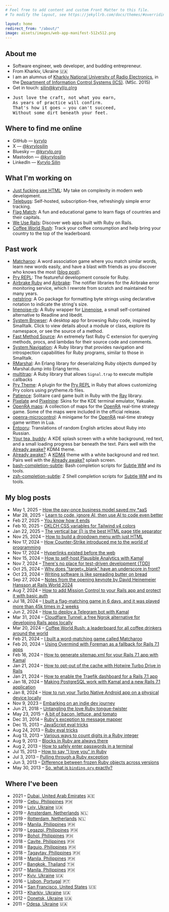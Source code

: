 ```yaml
---
# Feel free to add content and custom Front Matter to this file.
# To modify the layout, see https://jekyllrb.com/docs/themes/#overriding-theme-defaults

layout: home
redirect_from: "/about/"
image: assets/images/web-app-manifest-512x512.png
---
```


<section>
  <h2>About me</h2>

  <ul>
    <li>Software engineer, web developer, and budding entrepreneur.</li>
    <li>
      From Kharkiv, Ukraine 🇺🇦
    </li>
    <li>
      I am an alumnus of <a href="https://nure.ua/en">Kharkiv National University of Radio Electronics</a>, in the <a href="https://nure.ua/en/department/department-of-information-control-system-ics">Department of Information Control Systems (ICS)</a>. (MSc. 2015)
    </li>
    <li>Get in touch: <a href="mailto:silin@kyrylo.org">silin@kyryl(o.o)rg</a></li>
    <li>
    <pre>Just love the craft, not what you earn,
As years of practice will confirm.
That's how it goes — you can't succeed,
Without some dirt beneath your feet.</pre>
    </li>

  </ul>
</section>

<section>
  <h2>
    Where to find me online
  </h2>

  <ul>
    <li>
      GitHub &mdash; <a href="https://github.com/kyrylo">kyrylo</a>
    </li>
    <li>X &mdash; <a href="https://x.com/kyrylosilin">@kyrylosilin</a></li>
    <li>Bluesky &mdash; <a href="https://bsky.app/profile/kyrylo.org">@kyrylo.org</a></li>
    <li>Mastodon &mdash; <a href="https://mastodon.social/@kyrylosilin">@kyrylosilin</a></li>
    <li>LinkedIn &mdash; <a href="https://www.linkedin.com/in/kyrylo-silin/">Kyrylo Silin</a></li>
  </ul>
</section>

<section>
  <h2>What I'm working on</h2>

  <ul>
    <li>
      <a href="https://justfuckingusehtml.com">Just fucking use HTML</a>: My take on complexity in modern web development.
    </li>
    <li>
      <a href="https://telebugs.com">Telebugs</a>: Self-hosted, subscription-free, refreshingly simple error tracking.
    </li>
    <li>
      <a href="https://flagmatch.com">Flag Match</a>: A fun and educational game to learn flags of countries and their capitals.
    </li>
    <li>
      <a href="https://weuserails.com">We Use Rails</a>: Discover web apps built with Ruby on Rails.
    </li>
    <li>
      <a href="https://coffeeworldrush.com">Coffee World Rush</a>: Track your coffee consumption and help bring your country to the top of the leaderboard.
    </li>
  </ul>
</section>

<section>
  <h2>Past work</h2>

  <ul>
    <li>
      <a href="https://matcharoo.app">Matcharoo</a>: A word association game where you match similar words, learn new words easily, and have a blast with friends as you discover who knows the most (<a href="{% post_url 2024-02-21-i-built-a-word-matching-game-called-matcharoo %}">blog post</a>).
    </li>
    <li>
      <a href="https://pry.github.io/">Pry REPL</a>: The featureful development console for Ruby.
    </li>
    <li>
      <a href="https://github.com/airbrake/airbrake-ruby">Airbrake Ruby</a> and <a href="https://github.com/airbrake/airbrake">Airbrake</a>: The notifier libraries for the Airbrake error monitoring service, which I rewrote from scratch and maintained for many years.
    </li>
    <li>
      <a href="https://github.com/kyrylo/netstring">netstring</a>: A Go package for formatting byte strings using declarative notation to indicate the string's size.
    </li>
    <li>
      <a href="https://github.com/kyrylo/linenoise-rb">linenoise-rb</a>: A Ruby wrapper for <a href="https://github.com/antirez/linenoise">Linenoise</a>, a small self-contained alternative to Readline and libedit.
    </li>
    <li>
      <a href="https://github.com/kyrylo/system_browser_client">System Browser</a>: A desktop app for browsing Ruby code, inspired by Smalltalk. Click to view details about a module or class, explore its namespace, or see the source of a method.
    </li>
    <li>
      <a href="https://github.com/kyrylo/fast_method_source">Fast Method Source</a>: An extremely fast Ruby C extension for querying methods, procs, and lambdas for their source code and comments.
    </li>
    <li>
      <a href="https://github.com/kyrylo/system_navigation">System Navigation</a>: A Ruby library that provides navigation and introspection capabilities for Ruby programs, similar to those in Smalltalk.
    </li>
    <li>
      <a href="https://github.com/kyrylo/rmarshal">RMarshal</a>: An Erlang library for deserializing Ruby objects dumped by Marshal.dump into Erlang terms.
    </li>
    <li>
      <a href="https://github.com/kyrylo/multitrap">multitrap</a>: A Ruby library that allows <code>Signal.trap</code> to execute multiple callbacks
    </li>
    <li>
      <a href="https://github.com/kyrylo/pry-theme">Pry Theme</a>: A plugin for the <a href="https://pry.github.io">Pry REPL</a> in Ruby that allows customizing Pry colors using prytheme.rb files.
    </li>
    <li>
      <a href="https://github.com/kyrylo/patience">Patience</a>: Solitaire card game built in Ruby with the <a href="https://github.com/Mon-Ouie/ray">Ray</a> library.
    </li>
    <li>
      <a href="https://store.kde.org/p/1106257">Pixelate</a> and <a href="https://store.kde.org/p/1106254">Pixelnine</a>: Skins for the KDE terminal emulator, <a class="https://apps.kde.org/yakuake/">Yakuake</a>.
    </li>
    <li>
      <a href="https://github.com/kyrylo/oramaps">OpenRA maps</a>: A collection of maps for the <a href="https://www.openra.net/">OpenRA</a> real-time strategy game. Some of the maps were included in the official release.
    </li>
    <li>
      <a href="https://github.com/kyrylo/openra-microcontrol">openra-microcontrol</a>: A minigame for the <a href="https://www.openra.net/">OpenRA</a> real-time strategy game written in Lua.
    </li>
    <li>
      <a href="https://github.com/kyrylo/entooru">Entooru</a>: Translations of random English articles about Ruby into Russian.
    </li>
    <li>
      <a href="https://store.kde.org/p/1000580">Your tea, buddy</a>: A KDE splash screen with a white background, red text, and a small loading progress bar beneath the text. Pairs well with the <a href="https://store.kde.org/p/997993">Already awake?</a> KDM4 theme.
    </li>
    <li>
      <a href="https://store.kde.org/p/997993">Already awake?</a>: A <a href="https://en.wikipedia.org/wiki/KDE_Display_Manager">KDM4</a> theme with a white background and red text. Pairs well with the  <a href="https://store.kde.org/p/1000580">Already awake?</a> splash screen.
    </li>
    <li>
      <a href="https://github.com/kyrylo/bash-completion-subtle">bash-completion-subtle</a>: Bash completion scripts for <a href="https://subforge.org/projects/subtle">Subtle WM</a> and its tools.
    </li>
    <li>
      <a href="https://github.com/kyrylo/zsh-completion-subtle">zsh-completion-subtle</a>: Z Shell completion scripts for <a href="https://subforge.org/projects/subtle">Subtle WM</a> and its tools.
    </li>
  </ul>
</section>

<section>
  <h2>My blog posts</h2>

  <ul>
    <li>
      May 1, 2025 &ndash;
      <a href="{% post_url 2025-05-01-how-the-pay-once-business-model-saved-my-*aas %}">
        How the pay-once business model saved my *aaS
      </a>
    </li>
    <li>
      Mar 28, 2025 &ndash; <a href="{% post_url 2025-03-28-learn-to-code-ignore-ai-then-use-ai-to-code-even-better %}">
        Learn to code, ignore AI, then use AI to code even better
      </a>
    </li>
    <li>
      Feb 27, 2025 &ndash; <a href="{% post_url 2025-02-27-you-know-how-it-ends %}">
        You know how it ends
      </a>
    </li>
    <li>
      Feb 10, 2025 &ndash; <a href="{% post_url 2025-02-10-oklch-css-variables-for-tailwind-v4-colors %}">
        OKLCH CSS variables for Tailwind v4 colors
      </a>
    </li>
    <li>
      Jan 22, 2025 &ndash; <a href="{% post_url 2025-01-22-the-vertical-bar-is-the-best-html-page-title-separator %}">
        The vertical bar (|) is the best HTML page title separator
      </a>
    </li>
    <li>
      Nov 25, 2024 &ndash; <a href="{% post_url 2024-11-25-how-to-build-a-dropdown-menu-with-just-html %}">
        How to build a dropdown menu with just HTML
      </a>
    </li>
    <li>
      Nov 17, 2024 &ndash; <a href="{% post_url 2024-11-17-how-counter-strike-introduced-me-to-the-world-of-programming %}">How Counter-Strike introduced me to the world of programming</a>
    </li>
    <li>
      Nov 17, 2024 &ndash; <a href="{% post_url 2024-11-17-hyperlinks-existed-before-the-web %}">Hyperlinks existed before the web</a>
    </li>
    <li>
      Nov 15, 2024 &ndash; <a href="{% post_url 2024-11-15-how-to-self-host-plausible-analytics-with-kamal %}">How to self-host Plausible Analytics with Kamal</a>
    </li>
    <li>
      Nov 7, 2024 &ndash; <a href="{% post_url 2024-10-30-theres-no-place-for-test-driven-development-tdd %}">There's no place for test-driven development (TDD)</a>
    </li>
    <li>
      Oct 25, 2024 &ndash; <a href="{% post_url 2024-10-25-why-does-target-blank-have-an-underscore-in-front %}">Why does "target=_blank" have an underscore in front?</a>
    </li>
    <li>
      Oct 23, 2024 &ndash; <a href="{% post_url 2024-10-23-writing-software-is-like-spreading-butter-on-bread %}">Writing software is like spreading butter on bread</a>
    </li>
    <li>
      Sep 27, 2024 &ndash; <a href="{% post_url 2024-09-27-notes-from-the-opening-keynote-by-david-heinemeier-hansson-at-rails-world-2024 %}">Notes from the opening keynote by David Heinemeier Hansson at Rails World 2024</a>
    </li>
    <li>Aug 7, 2024 &ndash; <a href="{% post_url 2024-08-07-how-to-add-mission-control-to-your-rails-app-and-protect-it-with-basic-auth %}">How to add Mission Control to your Rails app and protect it with basic auth</a></li>
    <li>Jul 18, 2024 &ndash; <a href="{% post_url 2024-07-18-i-built-a-flag-matching-game-in-6-days-and-it-was-played-more-than-45-times-in-2-weeks %}">I built a flag-matching game in 6 days, and it was played more than 45k times in 2 weeks</a></li>
    <li>Jun 2, 2024 &ndash; <a href="{% post_url 2024-06-02-how-to-deploy-a-telegram-bot-with-kamal %}">How to deploy a Telegram bot with Kamal</a></li>
    <li>Mar 31, 2024 &ndash; <a href="{% post_url 2024-03-31-cloudflare-tunnel-a-free-ngrok-alternative-for-developing-rails-apps-locally %}">Cloudflare Tunnel: a free Ngrok alternative for developing Rails apps locally</a></li>
    <li>Mar 20, 2024 &ndash; <a href="{% post_url 2024-03-20-coffee-world-rush-a-leaderboard-for-all-coffee-drinkers-around-the-world %}">Coffee World Rush: a leaderboard for all coffee drinkers around the world</a></li>
    <li>Feb 21, 2024 &ndash; <a href="{% post_url 2024-02-21-i-built-a-word-matching-game-called-matcharoo %}">I built a word-matching game called Matcharoo</a></li>
    <li>Feb 20, 2024 &ndash; <a href="{% post_url 2024-02-20-using-overmind-with-foreman-as-a-fallback-for-rails-7-1-apps %}">Using Overmind with Foreman as a fallback for Rails 7.1 apps</a></li>
    <li>Feb 16, 2024 &ndash; <a href="{% post_url 2024-02-16-how-to-generate-sitemap-xml-for-your-rails-7-1-app-with-kamal %}">How to generate sitemap.xml for your Rails 7.1 app with Kamal</a></li>
    <li>Jan 21, 2024 &ndash; <a href="{% post_url 2024-01-21-how-to-opt-out-of-the-cache-with-hotwire-turbo-drive-in-rails %}">How to opt-out of the cache with Hotwire Turbo Drive in Rails</a></li>
    <li>Jan 21, 2024 &ndash; <a href="{% post_url 2024-01-21-how-to-enable-the-traefik-dashboard-for-a-rails-7-1-app %}">How to enable the Traefik dashboard for a Rails 7.1 app</a></li>
    <li>Jan 18, 2024 &ndash; <a href="{% post_url 2024-01-18-making-postgresql-work-with-kamal-and-a-new-rails-7-1-application %}">Making PostgreSQL work with Kamal and a new Rails 7.1 application</a></li>
    <li>Jan 8, 2024 &ndash; <a href="{% post_url 2024-01-08-how-to-run-your-turbo-native-android-app-on-a-physical-device-locally %}">How to run your Turbo Native Android app on a physical device locally</a></li>
    <li>Nov 9, 2023 &ndash; <a href="{% post_url 2023-11-09-embarking-on-an-indie-dev-journey %}">Embarking on an indie dev journey</a></li>
    <li>Jun 21, 2018 &ndash; <a href="{% post_url 2018-06-21-untangling-the-love-ruby-tongue-twister %}">Untangling the love Ruby tongue-twister</a></li>
    <li>May 23, 2015 &ndash; <a href="{% post_url 2015-05-23-a-bit-of-bacon-lettuce-and-tomato %}">A bit of bacon, lettuce, and tomato</a></li>
    <li>Dec 31, 2014 &ndash; <a href="{% post_url 2014-12-31-rubys-exception-to-message-mapper %}">Ruby's exception to message mapper</a></li>
    <li>Dec 15, 2013 &ndash; <a href="{% post_url 2013-12-15-javascript-eval-tricks %}">JavaScript eval tricks</a></li>
    <li>Aug 24, 2013 &ndash; <a href="{% post_url 2013-08-24-ruby-eval-tricks %}">Ruby eval tricks</a></li>
    <li>Aug 13, 2013 &ndash; <a href="{% post_url 2013-08-13-various-ways-to-count-digits-in-a-ruby-integer %}">Various ways to count digits in a Ruby integer</a></li>
    <li>Aug 9, 2013 &ndash; <a href="{% post_url 2013-08-09-blocks-in-ruby-are-always-there %}">Blocks in Ruby are always there</a></li>
    <li>Aug 2, 2013 &ndash; <a href="{% post_url 2013-08-02-how-to-safely-enter-passwords-in-a-terminal %}">How to safely enter passwords in a terminal</a></li>
    <li>Jul 15, 2013 &ndash; <a href="{% post_url 2013-07-15-how-to-say-i-love-you-in-ruby %}">How to say "I love you" in Ruby</a></li>
    <li>Jul 3, 2013 &ndash; <a href="{% post_url 2013-07-03-pulling-through-a-ruby-exception %}">Pulling through a Ruby exception</a></li>
    <li>Jun 3, 2013 &ndash; <a href="{% post_url 2013-06-03-difference-between-frozen-ruby-objects-across-versions %}">Difference between frozen Ruby objects across versions</a></li>
    <li>May 30, 2013 &ndash; <a href="{% post_url 2013-05-30-so-what-is-binding-pry-exactly %}">So, what is <code>binding.pry</code> exactly?</a></li>
  </ul>
</section>

<section>
  <h2>
    Where I've been
  </h2>

  <ul>
    <li>
      2021 &ndash; <a href="{% post_url 2021-02-24-dubai %}">Dubai, United Arab Emirates</a> 🇦🇪
    </li>
    <li>
      2019 &ndash; <a href="{% post_url 2019-08-24-cebu-my-longest-journey-abroad-so-far %}">Cebu, Philippines</a> 🇵🇭
    </li>
    <li>
      2019 &ndash; <a href="{% post_url 2019-07-21-lviv %}">Lviv, Ukraine</a> 🇺🇦
    </li>
    <li>
      2019 &ndash; <a href="{% post_url 2019-06-23-amsterdam %}">Amsterdam, Netherlands</a> 🇳🇱
    </li>
    <li>
      2019 &ndash; <a href="{% post_url 2019-06-19-rotterdam %}">Rotterdam, Netherlands</a> 🇳🇱
    </li>
    <li>
      2019 &ndash; <a href="{% post_url 2019-01-26-manila-christmas-and-my-future-prospects %}">Manila, Philippines</a> 🇵🇭
    </li>
    <li>
      2019 &ndash; <a href="{% post_url 2019-01-19-legazpi %}">Legazpi, Philippines</a> 🇵🇭
    </li>
    <li>
      2019 &ndash; <a href="{% post_url 2019-01-05-bohol %}">Bohol, Philippines</a> 🇵🇭
    </li>
    <li>
      2018 &ndash; <a href="{% post_url 2018-09-30-cavite-province %}">Cavite, Philippines</a> 🇵🇭
    </li>
    <li>
      2018 &ndash; <a href="{% post_url 2018-09-01-baguio %}">Baguio, Philippines</a> 🇵🇭
    </li>
    <li>
      2018 &ndash; <a href="{% post_url 2018-02-07-tagaytay %}">Tagaytay, Philippines</a> 🇵🇭
    </li>
    <li>
      2018 &ndash; <a href="{% post_url 2018-01-10-manila %}">Manila, Philippines</a> 🇵🇭
    </li>
    <li>
      2017 &ndash; <a href="{% post_url 2017-12-10-bangkok %}">Bangkok, Thailand</a> 🇹🇭
    </li>
    <li>
      2017 &ndash; <a href="{% post_url 2017-08-01-manila-first-impressions-food-life-and-traffic-in-the-philippines %}">Manila, Philippines</a> 🇵🇭
    </li>
    <li>
      2017 &ndash; <a href="{% post_url 2017-02-03-kyiv-trip %}">Kyiv, Ukraine</a> 🇺🇦
    </li>
    <li>
      2016 &ndash; <a href="{% post_url 2016-09-12-lisbon-business-trip %}">Lisbon, Portugal</a> 🇵🇹
    </li>
    <li>
      2014 &ndash; <a href="{% post_url 2014-07-11-internship-in-san-francisco %}">San Francisco, United States</a> 🇺🇸
    </li>
    <li>
      2013 &ndash; <a href="{% post_url 2013-04-12-how-i-cycled-to-a-football-match-between-metalist-and-etm-in-vysoky %}">Kharkiv, Ukraine</a> 🇺🇦
    </li>
    <li>
      2012 &ndash; <a href="{% post_url 2012-08-01-euro-2012-ukraine-england-my-trip-to-donetsk %}">Donetsk, Ukraine</a> 🇺🇦
    </li>
    <li>
      2011 &ndash; <a href="{% post_url 2011-08-22-how-i-went-to-it-jam-2011-in-odesa %}">Odesa, Ukraine</a> 🇺🇦
    </li>
  </ul>
</section>
